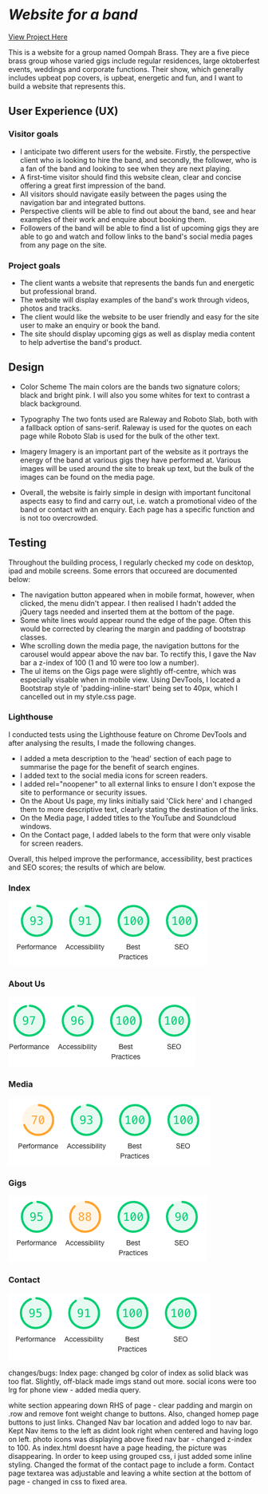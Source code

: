 # _Website for a band_

[View Project Here](#)

This is a website for a group named Oompah Brass. They are a five piece brass group whose varied gigs include regular residences, large oktoberfest events, weddings and corporate functions. Their show, which generally includes upbeat pop covers, is upbeat, energetic and fun, and I want to build a website that represents this. 

## User Experience (UX)

### Visitor goals

  - I anticipate two different users for the website. Firstly, the perspective client who is looking to hire the band, and secondly, the follower, who is a fan of the band and looking to see when they are next playing.
  - A first-time visitor should find this website clean, clear and concise offering a great first impression of the band.
  - All visitors should navigate easily between the pages using the navigation bar and integrated buttons. 
  - Perspective clients will be able to find out about the band, see and hear examples of their work and enquire about booking them.
  - Followers of the band will be able to find a list of upcoming gigs they are able to go and watch and follow links to the band's social media pages from any page on the site. 

### Project goals

  - The client wants a website that represents the bands fun and energetic but professional brand. 
  - The website will display examples of the band's work through videos, photos and tracks. 
  - The client would like the website to be user friendly and easy for the site user to make an enquiry or book the band. 
  - The site should display upcoming gigs as well as display media content to help advertise the band's product.

## Design

  - Color Scheme
    The main colors are the bands two signature colors; black and bright pink. I will also you some whites for text to contrast a black background. 

  - Typography 
    The two fonts used are Raleway and Roboto Slab, both with a fallback option of sans-serif. Raleway is used for the quotes on each page while Roboto Slab is used for the bulk of the other text. 

  - Imagery
    Imagery is an important part of the website as it portrays the energy of the band at various gigs they have performed at. Various images will be used around the site to break up text, but the bulk of the images can be found on the media page. 

  - Overall, the website is fairly simple in design with important funcitonal aspects easy to find and carry out, i.e. watch a promotional video of the band or contact with an enquiry. Each page has a specific function and is not too overcrowded. 



## Testing

Throughout the building process, I regularly checked my code on desktop, ipad and mobile screens. Some errors that occureed are documented below:

  - The navigation button appeared when in mobile format, however, when clicked, the menu didn't appear. I then realised I hadn't added the jQuery tags needed and inserted them at the bottom of the page. 
  - Some white lines would appear round the edge of the page. Often this would be corrected by clearing the margin and padding of bootstrap classes. 
  - Whe scrolling down the media page, the navigation buttons for the carousel would appear above the nav bar. To rectify this, I gave the Nav bar a z-index of 100 (1 and 10 were too low a number).
  - The ul items on the Gigs page were slightly off-centre, which was especially visable when in mobile view. Using DevTools, I located a Bootstrap style of 'padding-inline-start' being set to 40px, which I cancelled out in my style.css page. 


### Lighthouse

I conducted tests using the Lighthouse feature on Chrome DevTools and after analysing the results, I made the following changes.
  - I added a meta description to the 'head' section of each page to summarise the page for the benefit of search engines. 
  - I added text to the social media icons for screen readers. 
  - I added rel="noopener" to all external links to ensure I don't expose the site to performance or security issues. 
  - On the About Us page, my links initially said 'Click here' and I changed them to more descriptive text, clearly stating the destination of the links. 
  - On the Media page, I added titles to the YouTube and Soundcloud windows. 
  - On the Contact page, I added labels to the form that were only visable for screen readers. 

Overall, this helped improve the performance, accessibility, best practices and SEO scores; the results of which are below.

### Index 
![Performance:93 Accessibility:91 Best Practices:100 SEO:100](images/readme/lh-index.png)

### About Us
![Performance:97 Accessibility:96 Best Practices:100 SEO:100](images/readme/lh-aboutus.png)

### Media
![Performance:70 Accessibility:93 Best Practices:100 SEO:100](images/readme/lh-media.png)

### Gigs
![Performance:95 Accessibility:88 Best Practices:100 SEO:90](images/readme/lh-gigs.png)

### Contact
![Performance:95 Accessibility:91 Best Practices:100 SEO:100](images/readme/lh-contact.png)





changes/bugs:
Index page:
changed bg color of index as solid black was too flat. Slightly, off-black made imgs stand out more.
social icons were too lrg for phone view - added media query. 

white section appearing down RHS of page - clear padding and margin on .row and remove font weight change to buttons. Also, changed homep page buttons to just links. 
Changed Nav bar location and added logo to nav bar. Kept Nav items to the left as didnt look right when centered and having logo on left. 
photo icons was displaying above fixed nav bar - changed z-index to 100.
As index.html doesnt have a page heading, the picture was disappearing. In order to keep using grouped css, i just added some inline styling. 
Changed the format of the contact page to include a form.
Contact page textarea was adjustable and leaving a white section at the bottom of page - changed in css to fixed area. 